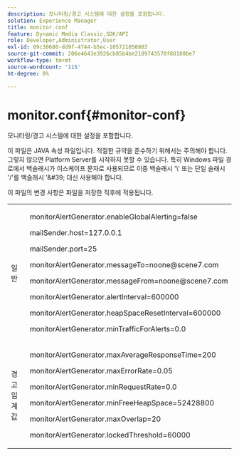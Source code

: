 ```yaml
---
description: 모니터링/경고 시스템에 대한 설정을 포함합니다.
solution: Experience Manager
title: monitor.conf
feature: Dynamic Media Classic,SDK/API
role: Developer,Administrator,User
exl-id: 09c30680-dd9f-4744-b5ec-105721058883
source-git-commit: 206e4643e3926cb85b4be2189743578f88180be7
workflow-type: tm+mt
source-wordcount: '115'
ht-degree: 0%

---
```


# monitor.conf{#monitor-conf}

모니터링/경고 시스템에 대한 설정을 포함합니다.

이 파일은 JAVA 속성 파일입니다. 적절한 규약을 준수하기 위해서는 주의해야 합니다. 그렇지 않으면 Platform Server를 시작하지 못할 수 있습니다. 특히 Windows 파일 경로에서 백슬래시가 이스케이프 문자로 사용되므로 이중 백슬래시 &#39;\\&#39; 또는 단일 슬래시 &#39;/&#39;를 백슬래시 &#39;\&#39; 대신 사용해야 합니다.

이 파일의 변경 사항은 파일을 저장한 직후에 적용됩니다.

<table id="simpletable_91557E1162FF4FEC8BE1722D6656CFEE"> 
 <tr class="strow"> 
  <td class="stentry"> <p>일반 </p> </td> 
  <td class="stentry"> <p> <span class="codeph"> monitorAlertGenerator.enableGlobalAlerting=false  </span> </p> <p> <span class="codeph"> mailSender.host=127.0.0.1  </span> </p> <p> <span class="codeph"> mailSender.port=25  </span> </p> <p> <span class="codeph"> monitorAlertGenerator.messageTo=noone@scene7.com  </span> </p> <p> <span class="codeph"> monitorAlertGenerator.messageFrom=noone@scene7.com  </span> </p> <p> <span class="codeph"> monitorAlertGenerator.alertInterval=600000  </span> </p> <p> <span class="codeph"> monitorAlertGenerator.heapSpaceResetInterval=600000  </span> </p> <p> <span class="codeph"> monitorAlertGenerator.minTrafficForAlerts=0.0  </span> </p> </td> 
 </tr> 
 <tr class="strow"> 
  <td class="stentry"> <p>경고 임계값 </p> </td> 
  <td class="stentry"> <p> monitorAlertGenerator.maxAverageResponseTime=200 </p> <p> monitorAlertGenerator.maxErrorRate=0.05 </p> <p> monitorAlertGenerator.minRequestRate=0.0 </p> <p> monitorAlertGenerator.minFreeHeapSpace=52428800 </p> <p> monitorAlertGenerator.maxOverlap=20 </p> <p> monitorAlertGenerator.lockedThreshold=60000 </p> </td> 
 </tr> 
</table>

